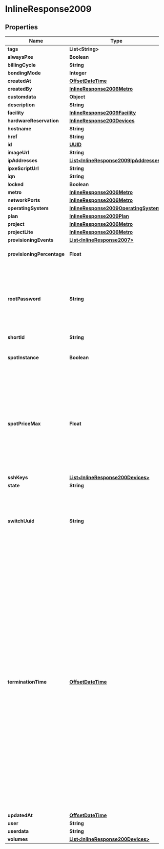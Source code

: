 
# InlineResponse2009

## Properties
Name | Type | Description | Notes
------------ | ------------- | ------------- | -------------
**tags** | **List&lt;String&gt;** |  |  [optional]
**alwaysPxe** | **Boolean** |  |  [optional]
**billingCycle** | **String** |  |  [optional]
**bondingMode** | **Integer** |  |  [optional]
**createdAt** | [**OffsetDateTime**](OffsetDateTime.md) |  |  [optional]
**createdBy** | [**InlineResponse2006Metro**](InlineResponse2006Metro.md) |  |  [optional]
**customdata** | **Object** |  |  [optional]
**description** | **String** |  |  [optional]
**facility** | [**InlineResponse2009Facility**](InlineResponse2009Facility.md) |  |  [optional]
**hardwareReservation** | [**InlineResponse200Devices**](InlineResponse200Devices.md) |  |  [optional]
**hostname** | **String** |  |  [optional]
**href** | **String** |  |  [optional]
**id** | [**UUID**](UUID.md) |  |  [optional]
**imageUrl** | **String** |  |  [optional]
**ipAddresses** | [**List&lt;InlineResponse2009IpAddresses&gt;**](InlineResponse2009IpAddresses.md) |  |  [optional]
**ipxeScriptUrl** | **String** |  |  [optional]
**iqn** | **String** |  |  [optional]
**locked** | **Boolean** |  |  [optional]
**metro** | [**InlineResponse2006Metro**](InlineResponse2006Metro.md) |  |  [optional]
**networkPorts** | [**InlineResponse2006Metro**](InlineResponse2006Metro.md) |  |  [optional]
**operatingSystem** | [**InlineResponse2009OperatingSystem**](InlineResponse2009OperatingSystem.md) |  |  [optional]
**plan** | [**InlineResponse2009Plan**](InlineResponse2009Plan.md) |  |  [optional]
**project** | [**InlineResponse2006Metro**](InlineResponse2006Metro.md) |  |  [optional]
**projectLite** | [**InlineResponse2006Metro**](InlineResponse2006Metro.md) |  |  [optional]
**provisioningEvents** | [**List&lt;InlineResponse2007&gt;**](InlineResponse2007.md) |  |  [optional]
**provisioningPercentage** | **Float** | Only visible while device provisioning |  [optional]
**rootPassword** | **String** | Root password is automatically generated when server is provisioned and it is removed after 24 hours |  [optional]
**shortId** | **String** |  |  [optional]
**spotInstance** | **Boolean** | Whether or not the device is a spot instance. |  [optional]
**spotPriceMax** | **Float** | The maximum price per hour you are willing to pay to keep this spot instance.  If you are outbid, the termination will be set allowing two minutes before shutdown. |  [optional]
**sshKeys** | [**List&lt;InlineResponse200Devices&gt;**](InlineResponse200Devices.md) |  |  [optional]
**state** | **String** |  |  [optional]
**switchUuid** | **String** | Switch short id. This can be used to determine if two devices are connected to the same switch, for example. |  [optional]
**terminationTime** | [**OffsetDateTime**](OffsetDateTime.md) | When the device will be terminated. This is commonly set in advance for ephemeral spot market instances but this field may also be set with on-demand and reservation instances to automatically delete the resource at a given time. The termination time can also be used to release a hardware reservation instance at a given time, keeping the reservation open for other uses.  On a spot market device, the termination time will be set automatically when outbid. |  [optional]
**updatedAt** | [**OffsetDateTime**](OffsetDateTime.md) |  |  [optional]
**user** | **String** |  |  [optional]
**userdata** | **String** |  |  [optional]
**volumes** | [**List&lt;InlineResponse200Devices&gt;**](InlineResponse200Devices.md) |  |  [optional]



